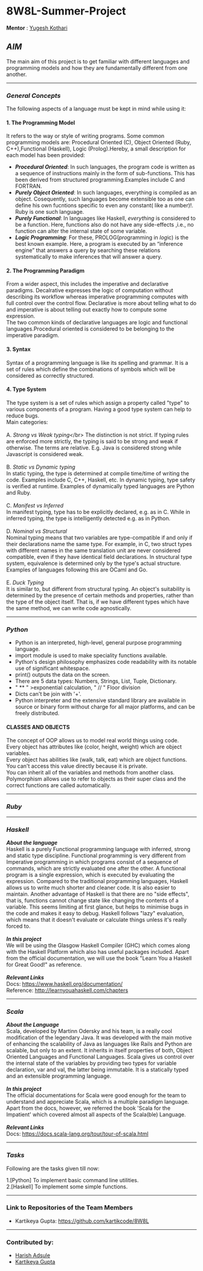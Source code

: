 # 8W8L-Summer-Project
**Mentor** : [Yugesh Kothari](https://github.com/yugeshk)

## *AIM*

The main aim of this project is to get familiar with different languages and programming models and how they are fundamentally different from one another. 
*****************************
### *General Concepts*

The following aspects of a language must be kept in mind while using it:

#### 1. The Programming Model
   It refers to the way or style of writing programs. Some common programming models are:
   Procedural Oriented (C), Object Oriented (Ruby, C++),Functional (Haskell), Logic (Prolog).Hereby, a small description for each model has been provided:</br>
   - ***Procedural Oriented***: In such languages, the program code is written as a sequence of instructions mainly in the form of sub-functions. This has been derived from structured programming.Examples include C and FORTRAN.</br>
   - ***Purely Object Oriented***: In such languages, everything is compiled as an object. Cosequently, such languages become extensible too as one can define his own fucntions specific to even any constant( like a number)!. Ruby is one such language.</br>
   - ***Purely Functional***: In languages like Haskell, *everything* is considered to be a function. Here, functions also do not have any side-effects ,i.e., no function can alter the internal state of some variable.</br>
   - ***Logic Programming***: For these, PROLOG(*pro*gramming in *log*ic) is the best known example. Here, a program is executed by an “inference engine” that answers a query by searching these relations systematically to make inferences that will answer a query.</br>
   
#### 2. The Programming Paradigm
   From a wider aspect, this includes the imperative and declarative paradigms. Decalrative expresses the logic of             computation without describing its workflow whereas imperative programming computes with full control over the control flow. Declarative is more about telling what to do and imperative is about telling out exactly how to compute some expression.<br>The two common kinds of declarative languages are logic and functional languages.Procedural oriented is considered to be belonging to the imperative paradigm.

#### 3. Syntax
   Syntax of a programming language is like its spelling and grammar. It is a set of rules which define the combinations of symbols which will be considered as correctly structured.

#### 4. Type System
   The type system is a set of rules which assign a property called "type" to various components of a program. Having a good type system can help to reduce bugs.</br>
   Main categories:</br></br>
   A. *Strong vs Weak typing<*/br>
      The distinction is not strict. If typing rules are enforced more strictly, the typing is said to be strong and weak if otherwise. The terms are relative. E.g. Java is considered strong while Javascript is considered weak.</br></br>
   B. *Static vs Dynamic typing*</br>
      In static typing, the type is determined at compile time/time of writing the code. Examples include C, C++, Haskell, etc. In dynamic typing, type safety is verified at runtime. Examples of dynamically typed languages are Python and Ruby.</br></br>
   C. *Manifest vs Inferred*</br>
      In manifest typing, type has to be explicitly declared, e.g. as in C. While in inferred typing, the type is intelligently detected e.g. as in Python.</br></br>
   D. *Nominal vs Structural*</br>
      Nominal typing means that two variables are type-compatible if and only if their declarations name the same type. For example, in C, two struct types with different names in the same translation unit are never considered compatible, even if they have identical field declarations. In structural type system, equivalence is determined only by the type's actual structure. Examples of languages following this are OCaml and Go.</br></br>
   E. *Duck Typing*</br>
      It is similar to, but different from structural typing. An object's suitability is determined by the presence of certain methods and properties, rather than the type of the object itself. That is, if we have different types which have the same method, we can write code agnostically.
******************************************
### *Python*
- Python is an interpreted, high-level, general purpose programming language.
- import module is used to make speciality functions available.
- Python's design philosophy emphasizes code readability with its notable use of significant whitespace.
- print() outputs the data on the screen.
- There are 5 data types: Numbers, Strings, List, Tuple, Dictionary.
- " ** " >exponential calculation, " // " Floor division
- Dicts can't be join with '+'.
- Python interpreter and the extensive standard library are available in source or binary form without charge for all major platforms, and can be freely distributed.

#### CLASSES AND OBJECTS 
The concept of OOP allows us to model real world things using code.</br>
Every object has attributes like (color, height, weight) which are object variables.</br>
Every object has abilities like (walk, talk, eat) which are object functions.</br>
You can't access this value directly because it is private.</br>
You can inherit all of the variables and methods from another class.</br>
Polymorphism allows use to refer to objects as their super class and the correct functions are called automatically.</br>

***********************************
### *Ruby*

************************************
### *Haskell*
***About the language*** </br>Haskell is a purely Functional programming language with inferred, strong and static type discipline.
Functional programming is very different from Imperative programming in which programs consist of a sequence of commands, which are strictly evaluated one after the other. A functional program is a single expression, which is executed by evaluating the expression. Compared to the traditional programming languages, Haskell allows us to write much shorter and cleaner code. It is also easier to maintain. Another advantage of Haskell is that there are no "side effects", that is, functions cannot change state like changing the contents of a variable. This seems limiting at first glance, but helps to minimise bugs in the code and makes it easy to debug. Haskell follows "lazy" evaluation, which means that it doesn't evaluate or calculate things unless it's really forced to.</br></br>
***In this project*** </br> We will be using the Glasgow Haskell Compiler (GHC) which comes along with the Haskell Platform which also has useful packages included. Apart from the official documentation, we will use the book "Learn You a Haskell for Great Good!" as reference.</br></br>
***Relevant Links*** </br>Docs: https://www.haskell.org/documentation/ </br>Reference: http://learnyouahaskell.com/chapters
************************************
### *Scala*
***About the Language*** </br>
Scala, developed by Martinn Odersky and his team, is a really cool modification of the legendary Java. It was developed with the main motive of enhancing the scalability of Java as languages like Rails and Python are scalable, but only to an extent. It inherits in itself properties of both, Object Oriented Languages and Functional Languages.
Scala gives us control over the internal state of the variables by providing two types for variable declaration, var and val, the latter being immutable. It is a statically typed and an extensible programming language.</br></br>
***In this project***</br>
The official documentations for Scala were good enough for the team  to understand and appreciate Scala, which is a multiple paradigm language. Apart from the docs, however, we referred the book 'Scala for the Impatient' which covered almost all aspects of the Scala(ble) Language.</br></br>
***Relevant Links***</br>
Docs: https://docs.scala-lang.org/tour/tour-of-scala.html </br>


*******
### *Tasks*

Following are the tasks given till now:

1.[Python] To implement basic command line utilities. </br>
2.[Haskell] To implement some simple functions.

************************************
### Link to Repositories of the Team Members
- Kartikeya Gupta: https://github.com/kartikcode/8W8L

************************************
### Contributed by: </br>
- [Harish Adsule](https://github.com/harishss3)
- [Kartikeya Gupta](https://github.com/kartikcode)

